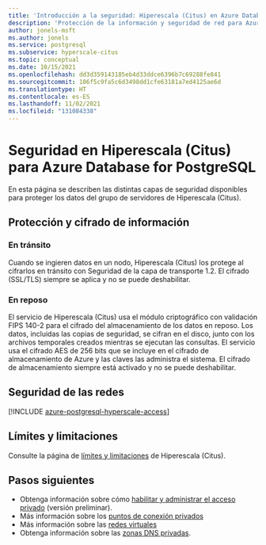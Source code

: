 ```yaml
---
title: 'Introducción a la seguridad: Hiperescala (Citus) en Azure Database for PostgreSQL'
description: 'Protección de la información y seguridad de red para Azure Database for PostgreSQL: Hiperescala (Citus).'
author: jonels-msft
ms.author: jonels
ms.service: postgresql
ms.subservice: hyperscale-citus
ms.topic: conceptual
ms.date: 10/15/2021
ms.openlocfilehash: dd3d359143185eb4d33ddce6396b7c69288fe841
ms.sourcegitcommit: 106f5c9fa5c6d3498dd1cfe63181a7ed4125ae6d
ms.translationtype: HT
ms.contentlocale: es-ES
ms.lasthandoff: 11/02/2021
ms.locfileid: "131084338"
---
```

# <a name="security-in-azure-database-for-postgresql--hyperscale-citus"></a>Seguridad en Hiperescala (Citus) para Azure Database for PostgreSQL

En esta página se describen las distintas capas de seguridad disponibles para proteger los datos del grupo de servidores de Hiperescala (Citus). 

## <a name="information-protection-and-encryption"></a>Protección y cifrado de información

### <a name="in-transit"></a>En tránsito

Cuando se ingieren datos en un nodo, Hiperescala (Citus) los protege al cifrarlos en tránsito con Seguridad de la capa de transporte 1.2. El cifrado (SSL/TLS) siempre se aplica y no se puede deshabilitar.

### <a name="at-rest"></a>En reposo

El servicio de Hiperescala (Citus) usa el módulo criptográfico con validación FIPS 140-2 para el cifrado del almacenamiento de los datos en reposo. Los datos, incluidas las copias de seguridad, se cifran en el disco, junto con los archivos temporales creados mientras se ejecutan las consultas.
El servicio usa el cifrado AES de 256 bits que se incluye en el cifrado de almacenamiento de Azure y las claves las administra el sistema. El cifrado de almacenamiento siempre está activado y no se puede deshabilitar.

## <a name="network-security"></a>Seguridad de las redes

[!INCLUDE [azure-postgresql-hyperscale-access](../../includes/azure-postgresql-hyperscale-access.md)]

## <a name="limits-and-limitations"></a>Límites y limitaciones

Consulte la página de [límites y limitaciones](concepts-hyperscale-limits.md) de Hiperescala (Citus).

## <a name="next-steps"></a>Pasos siguientes

* Obtenga información sobre cómo [habilitar y administrar el acceso privado](howto-hyperscale-private-access.md) (versión preliminar).
* Más información sobre los [puntos de conexión privados](../private-link/private-endpoint-overview.md)
* Más información sobre las [redes virtuales](../virtual-network/concepts-and-best-practices.md)
* Obtenga información sobre las [zonas DNS privadas](../dns/private-dns-overview.md).